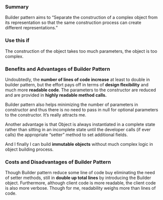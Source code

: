### Summary
Builder pattern aims to “Separate the construction of a complex object from its representation so that the same construction process can create different representations.”
### Use this if
The construction of the object takes too much parameters, the object is too complex.
### Benefits and Advantages of Builder Pattern
Undoubtedly, the **number of lines of code increase** at least to double in builder pattern, but the effort pays off in terms of **design flexibility** and much more **readable code**. The parameters to the constructor are reduced and are provided in **highly readable method calls.**

Builder pattern also helps minimizing the number of parameters in constructor and thus there is no need to pass in null for optional parameters to the constructor. It’s really attracts me.

Another advantage is that Object is always instantiated in a complete state rather than sitting in an incomplete state until the developer calls (if ever calls) the appropriate “setter” method to set additional fields.

And I finally I can build **immutable objects** without much complex logic in object building process.

### Costs and Disadvantages of Builder Pattern
Though Builder pattern reduce some line of code buy eliminating the need of setter methods, still in **double up total lines** by introducing the Builder object. Furthermore, although client code is more readable, the client code is also more verbose. Though for me, readability weighs more than lines of code.